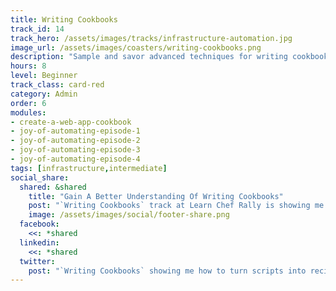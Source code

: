 ```yaml
---
title: Writing Cookbooks
track_id: 14
track_hero: /assets/images/tracks/infrastructure-automation.jpg
image_url: /assets/images/coasters/writing-cookbooks.png
description: "Sample and savor advanced techniques for writing cookbooks, including how to turn scripts into recipes. Get familiar with common patterns used in cookbooks, as well as how to use notifications, helper methods and data bags. "
hours: 8
level: Beginner
track_class: card-red
category: Admin
order: 6
modules:
- create-a-web-app-cookbook
- joy-of-automating-episode-1
- joy-of-automating-episode-2
- joy-of-automating-episode-3
- joy-of-automating-episode-4
tags: [infrastructure,intermediate]
social_share:
  shared: &shared
    title: "Gain A Better Understanding Of Writing Cookbooks"
    post: "`Writing Cookbooks` track at Learn Chef Rally is showing me how to turn scripts into recipes, recognize common cookbooks patterns, and more. Write your own ticket today."
    image: /assets/images/social/footer-share.png
  facebook:
    <<: *shared
  linkedin:
    <<: *shared
  twitter:
    post: "`Writing Cookbooks` showing me how to turn scripts into recipes, recognize cookbook patterns, & more: "
---
```

